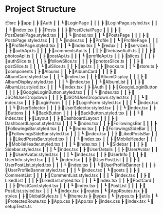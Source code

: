 # Project Structure

📦src
┣ 📂app
┃ ┣ 📂Auth
┃ ┃ ┗ 📂LoginPage
┃ ┃ ┃ ┣ 📜LoginPage.styled.tsx
┃ ┃ ┃ ┗ 📜index.tsx
┃ ┣ 📂Posts
┃ ┃ ┣ 📂PostDetailPage
┃ ┃ ┃ ┣ 📜PostDetailPage.styled.tsx
┃ ┃ ┃ ┗ 📜index.tsx
┃ ┃ ┗ 📂PostsPage
┃ ┃ ┃ ┣ 📜PostsPage.styled.tsx
┃ ┃ ┃ ┗ 📜index.tsx
┃ ┣ 📂Profile
┃ ┃ ┗ 📂ProfilePage
┃ ┃ ┃ ┣ 📜ProfilePage.styled.tsx
┃ ┃ ┃ ┗ 📜index.tsx
┃ ┗ 📂redux
┃ ┃ ┣ 📂services
┃ ┃ ┃ ┣ 📜authApi.ts
┃ ┃ ┃ ┣ 📜commentsApi.ts
┃ ┃ ┃ ┣ 📜firebaseAuth.ts
┃ ┃ ┃ ┣ 📜photosApi.ts
┃ ┃ ┃ ┣ 📜postApi.ts
┃ ┃ ┃ ┗ 📜profileApi.ts
┃ ┃ ┣ 📂slices
┃ ┃ ┃ ┣ 📜authSlice.ts
┃ ┃ ┃ ┣ 📜followSlice.ts
┃ ┃ ┃ ┣ 📜photosSlice.ts
┃ ┃ ┃ ┣ 📜postSlice.ts
┃ ┃ ┃ ┗ 📜uiSlice.ts
┃ ┃ ┣ 📜api.ts
┃ ┃ ┣ 📜hooks.ts
┃ ┃ ┗ 📜store.ts
┣ 📂components
┃ ┣ 📂Albums
┃ ┃ ┣ 📂AlbumCard
┃ ┃ ┃ ┣ 📜AlbumCard.styled.tsx
┃ ┃ ┃ ┗ 📜index.tsx
┃ ┃ ┣ 📂AlbumDisplay
┃ ┃ ┃ ┣ 📜AlbumDisplay.styled.tsx
┃ ┃ ┃ ┗ 📜index.tsx
┃ ┃ ┗ 📂AlbumList
┃ ┃ ┃ ┣ 📜AlbumList.styled.tsx
┃ ┃ ┃ ┗ 📜index.tsx
┃ ┣ 📂Auth
┃ ┃ ┣ 📂GoogleLoginButton
┃ ┃ ┃ ┣ 📜GoogleLoginButton.styled.tsx
┃ ┃ ┃ ┗ 📜index.tsx
┃ ┃ ┣ 📂JSONUserDropdown
┃ ┃ ┃ ┣ 📜JSONUserDropdown.styled.tsx
┃ ┃ ┃ ┗ 📜index.tsx
┃ ┃ ┣ 📂LoginForm
┃ ┃ ┃ ┣ 📜LoginForm.styled.tsx
┃ ┃ ┃ ┗ 📜index.tsx
┃ ┃ ┗ 📂UserSelector
┃ ┃ ┃ ┣ 📜UserSelector.styled.tsx
┃ ┃ ┃ ┗ 📜index.tsx
┃ ┣ 📂Buttons
┃ ┃ ┗ 📂BackButton
┃ ┃ ┃ ┣ 📜BackButton.styled.tsx
┃ ┃ ┃ ┗ 📜index.tsx
┃ ┣ 📂Layout
┃ ┃ ┣ 📂DashboardLayout
┃ ┃ ┃ ┣ 📜DashboardLayout.styled.tsx
┃ ┃ ┃ ┗ 📜index.tsx
┃ ┃ ┣ 📂FollowingsBar
┃ ┃ ┃ ┣ 📜FollowingsBar.styled.tsx
┃ ┃ ┃ ┗ 📜index.tsx
┃ ┃ ┣ 📂FollowingsSideBar
┃ ┃ ┃ ┣ 📜FollowingsSideBar.styled.tsx
┃ ┃ ┃ ┗ 📜index.tsx
┃ ┃ ┣ 📂LikedPostsBar
┃ ┃ ┃ ┣ 📜LikedPostsBar.styled.tsx
┃ ┃ ┃ ┗ 📜index.tsx
┃ ┃ ┣ 📂MobileHeader
┃ ┃ ┃ ┣ 📜MobileHeader.styled.tsx
┃ ┃ ┃ ┗ 📜index.tsx
┃ ┃ ┗ 📂Sidebar
┃ ┃ ┃ ┣ 📜Sidebar.styled.tsx
┃ ┃ ┃ ┗ 📜index.tsx
┃ ┣ 📂UserDetails
┃ ┃ ┣ 📂UserAvatar
┃ ┃ ┃ ┣ 📜UserAvatar.styled.tsx
┃ ┃ ┃ ┗ 📜index.tsx
┃ ┃ ┣ 📂UserInfo
┃ ┃ ┃ ┣ 📜UserInfo.styled.tsx
┃ ┃ ┃ ┗ 📜index.tsx
┃ ┃ ┣ 📂UserPostList
┃ ┃ ┃ ┣ 📜UserPostList.styled.tsx
┃ ┃ ┃ ┗ 📜index.tsx
┃ ┃ ┗ 📂UserProfileBanner
┃ ┃ ┃ ┣ 📜UserProfileBanner.styled.tsx
┃ ┃ ┃ ┗ 📜index.tsx
┃ ┗ 📂posts
┃ ┃ ┣ 📂CommentList
┃ ┃ ┃ ┣ 📜CommentList.styled.tsx
┃ ┃ ┃ ┗ 📜index.tsx
┃ ┃ ┣ 📂LikedList
┃ ┃ ┃ ┣ 📜LikedList.styled.tsx
┃ ┃ ┃ ┗ 📜index.tsx
┃ ┃ ┣ 📂PostCard
┃ ┃ ┃ ┣ 📜PostCard.styled.tsx
┃ ┃ ┃ ┗ 📜index.tsx
┃ ┃ ┗ 📂PostList
┃ ┃ ┃ ┣ 📜PostList.styled.tsx
┃ ┃ ┃ ┗ 📜index.tsx
┣ 📂routes
┃ ┗ 📜AppRoutes.tsx
┣ 📂styles
┃ ┣ 📜GlobalStyles.ts
┃ ┗ 📜theme.ts
┣ 📂types
┃ ┗ 📜types.ts
┣ 📂utils
┃ ┗ 📜ProtectedRoute.tsx
┣ 📜App.css
┣ 📜App.tsx
┣ 📜index.css
┣ 📜index.tsx
┗ 📜setupTests.ts
